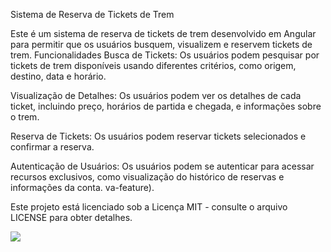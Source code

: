 Sistema de Reserva de Tickets de Trem


Este é um sistema de reserva de tickets de trem desenvolvido em Angular para permitir que os usuários busquem, visualizem e reservem tickets de trem.
Funcionalidades
Busca de Tickets: Os usuários podem pesquisar por tickets de trem disponíveis usando diferentes critérios, como origem, destino, data e horário.

Visualização de Detalhes: Os usuários podem ver os detalhes de cada ticket, incluindo preço, horários de partida e chegada, e informações sobre o trem.

Reserva de Tickets: Os usuários podem reservar tickets selecionados e confirmar a reserva.

Autenticação de Usuários: Os usuários podem se autenticar para acessar recursos exclusivos, como visualização do histórico de reservas e informações da conta.
va-feature).

Este projeto está licenciado sob a Licença MIT - consulte o arquivo LICENSE para obter detalhes.

<img src="https://www.tribunapr.com.br/wp-content/uploads/2021/06/14104322/trem-nova-ferroeste-1-970x550.jpg">
